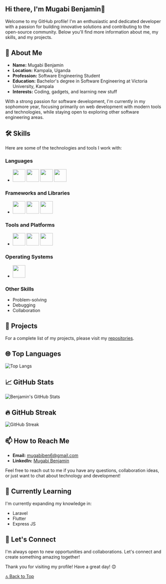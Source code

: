 ## Hi there, I'm Mugabi Benjamin👋

Welcome to my GitHub profile! I'm an enthusiastic and dedicated developer with a passion for building innovative solutions and contributing to the open-source community. Below you'll find more information about me, my skills, and my projects.

## 🚀 About Me

- **Name:** Mugabi Benjamin
- **Location:** Kampala, Uganda
- **Profession:** Software Engineering Student
- **Education:** Bachelor's degree in Software Engineering at Victoria University, Kampala
- **Interests:** Coding, gadgets, and learning new stuff

With a strong passion for software development, I'm currently in my sophomore year, focusing primarily on web development with modern tools and technologies, while staying open to exploring other software engineering areas.

## 🛠️ Skills

Here are some of the technologies and tools I work with:

### Languages

- <img src="https://cdn.jsdelivr.net/gh/devicons/devicon/icons/javascript/javascript-original.svg" width="40" height="40" />
  <img src="https://cdn.jsdelivr.net/gh/devicons/devicon/icons/php/php-original.svg" width="40" height="40" />
  <img src="https://cdn.jsdelivr.net/gh/devicons/devicon/icons/css3/css3-original.svg" width="40" height="40" />
  <img src="https://cdn.jsdelivr.net/gh/devicons/devicon/icons/dart/dart-original.svg" width="40" height="40" />

### Frameworks and Libraries

- <img src="https://upload.wikimedia.org/wikipedia/commons/d/d5/Tailwind_CSS_Logo.svg" width="40" height="40" />
  <img src="https://cdn.jsdelivr.net/gh/devicons/devicon/icons/bootstrap/bootstrap-original.svg" width="40" height="40" />
  <img src="https://cdn.jsdelivr.net/gh/devicons/devicon/icons/react/react-original.svg" width="40" height="40" />

### Tools and Platforms

- <img src="https://cdn.jsdelivr.net/gh/devicons/devicon/icons/mysql/mysql-original.svg" width="40" height="40" />
  <img src="https://cdn.jsdelivr.net/gh/devicons/devicon/icons/postgresql/postgresql-original.svg" width="40" height="40" />
  <img src="https://cdn.jsdelivr.net/gh/devicons/devicon/icons/git/git-original.svg" width="40" height="40" />

### Operating Systems

- <img src="https://cdn.jsdelivr.net/gh/devicons/devicon/icons/linux/linux-original.svg" width="40" height="40" />

### Other Skills

- Problem-solving
- Debugging
- Collaboration

## 🔭 Projects

For a complete list of my projects, please visit my [repositories](https://github.com/mugabiBenjamin?tab=repositories).

## 🌐 Top Languages

![Top Langs](https://github-readme-stats.vercel.app/api/top-langs/?username=mugabiBenjamin&layout=compact&theme=dark)

## 📈 GitHub Stats

![Benjamin's GitHub Stats](https://github-readme-stats.vercel.app/api?username=mugabiBenjamin&show_icons=true&theme=dark)

## 🔥 GitHub Streak

![GitHub Streak](https://github-readme-streak-stats.herokuapp.com/?user=mugabiBenjamin&theme=dark)

## 📫 How to Reach Me

- **Email:** mugabiben6@gmail.com
- **LinkedIn:** [Mugabi Benjamin](https://www.linkedin.com/in/mugabi-benjamin-156603224/)

Feel free to reach out to me if you have any questions, collaboration ideas, or just want to chat about technology and development!


## 🌱 Currently Learning

I'm currently expanding my knowledge in:
- Laravel
- Flutter
- Express JS


## 💬 Let's Connect

I'm always open to new opportunities and collaborations. Let's connect and create something amazing together!

Thank you for visiting my profile! Have a great day! 😊

[🔝 Back to Top](#hi-there-im-mugabi-benjamin)
